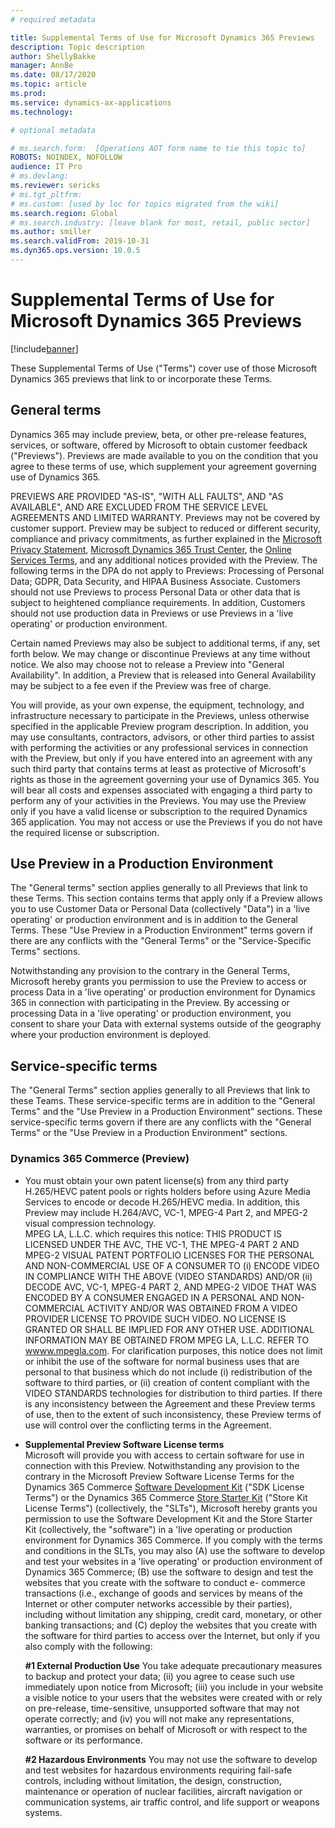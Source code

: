 ```yaml
---
# required metadata

title: Supplemental Terms of Use for Microsoft Dynamics 365 Previews
description: Topic description
author: ShellyBakke
manager: AnnBe
ms.date: 08/17/2020
ms.topic: article
ms.prod: 
ms.service: dynamics-ax-applications
ms.technology: 

# optional metadata

# ms.search.form:  [Operations AOT form name to tie this topic to]
ROBOTS: NOINDEX, NOFOLLOW
audience: IT Pro
# ms.devlang: 
ms.reviewer: sericks
# ms.tgt_pltfrm: 
# ms.custom: [used by loc for topics migrated from the wiki]
ms.search.region: Global
# ms.search.industry: [leave blank for most, retail, public sector]
ms.author: smiller
ms.search.validFrom: 2019-10-31
ms.dyn365.ops.version: 10.0.5
---
```


# Supplemental Terms of Use for Microsoft Dynamics 365 Previews

[!include[banner](../includes/banner.md)]

These Supplemental Terms of Use ("Terms") cover use of those Microsoft Dynamics 365 previews that link to or incorporate these Terms.

## General terms

Dynamics 365 may include preview, beta, or other pre-release features, services, or software, 
offered by Microsoft to obtain customer feedback ("Previews").  Previews are made available to you 
on the condition that you agree to these terms of use, which supplement your agreement governing 
use of Dynamics 365. 

PREVIEWS ARE PROVIDED "AS-IS", "WITH ALL FAULTS", AND "AS AVAILABLE", AND ARE EXCLUDED FROM
THE SERVICE LEVEL AGREEMENTS AND LIMITED WARRANTY.  Previews may not be covered by customer
support.  Preview may be subject to reduced or different security, compliance and privacy
commitments, as further explained in the [Microsoft Privacy Statement](https://go.microsoft.com/fwlink/?LinkId=131004&clcid=0x409 "Microsoft Privacy Statement"), [Microsoft Dynamics 365 Trust Center](https://www.microsoft.com/trust-center/product-overview "Microsoft Dynamics 365 Trust Center"), the [Online Services Terms](https://www.microsoftvolumelicensing.com/DocumentSearch.aspx?Mode=3&DocumentTypeId=31 "Online Services Terms"), and any additional notices provided with the Preview. The following terms in the DPA do not apply to Previews: Processing of Personal Data; GDPR, Data Security, and HIPAA Business Associate. Customers should not use Previews to process Personal Data or other data that is subject to heightened compliance requirements. In addition, Customers should not use production data in Previews or use Previews in a 'live operating' or production environment. 

Certain named Previews may also be subject to additional terms, if any, set forth below. We may change or discontinue Previews at any time without notice. We also may choose not to release a Preview into "General Availability".  In addition, a Preview that is released into General Availability may be subject to a fee even if the Preview was free of charge.

You will provide, as your own expense, the equipment, technology, and infrastructure necessary
to participate in the Previews, unless otherwise specified in the applicable Preview program 
description.  In addition, you may use consultants, contractors, advisors, or other third parties 
to assist with performing the activities or any professional services in connection with the 
Preview, but only if you have entered into an agreement with any such third party that contains 
terms at least as protective of Microsoft's rights as those in the agreement governing your use of Dynamics 365. You will bear all 
costs and expenses associated with engaging a third party to perform any of your activities in the 
Previews.  You may use the Preview only if you have a valid license or subscription to the 
required Dynamics 365 application.  You may not access or use the Previews if you do not have the 
required license or subscription.

## Use Preview in a Production Environment

The "General terms" section applies generally to all Previews that link to these Terms.  This 
section contains terms that apply only if a Preview allows you to use Customer Data or Personal 
Data (collectively "Data") in a 'live operating' or production environment and is in addition to 
the General Terms.  These "Use Preview in a Production Environment" terms govern if there are any 
conflicts with the "General Terms" or the "Service-Specific Terms" sections.

Notwithstanding any provision to the contrary in the General Terms, Microsoft hereby grants you 
permission to use the Preview to access or process Data in a 'live operating' or production 
environment for Dynamics 365 in connection with participating in the Preview.  By accessing or processing Data 
in a 'live operating' or production environment, you consent to share your Data with external 
systems outside of the geography where your production environment is deployed.

## Service-specific terms

The "General Terms" section applies generally to all Previews that link to these Teams.  These 
service-specific terms are in addition to the "General Terms" and the "Use Preview in a Production 
Environment" sections.  These service-specific terms govern if there are any conflicts with the 
"General Terms" or the "Use Preview in a Production Environment" sections.

### Dynamics 365 Commerce (Preview)
+ You must obtain your own patent license(s) from any third party H.265/HEVC patent pools or rights 
holders before using Azure Media Services to encode or decode H.265/HEVC media.  In addition, this 
Preview may include H.264/AVC, VC-1, MPEG-4 Part 2, and MPEG-2 visual compression technology.  
MPEG LA, L.L.C. which requires this notice:  THIS PRODUCT IS LICENSED UNDER THE AVC, THE VC-1, THE 
MPEG-4 PART 2 AND MPEG-2 VISUAL PATENT PORTFOLIO LICENSES FOR THE PERSONAL AND NON-COMMERCIAL USE 
OF A CONSUMER TO (i) ENCODE VIDEO IN COMPLIANCE WITH THE ABOVE (VIDEO STANDARDS) AND/OR (ii) 
DECODE AVC, VC-1, MPEG-4  PART 2, AND MPEG-2 VIDOE THAT WAS ENCODED BY A CONSUMER ENGAGED IN A 
PERSONAL AND NON-COMMERCIAL ACTIVITY AND/OR WAS OBTAINED FROM A VIDEO PROVIDER LICENSE TO PROVIDE 
SUCH VIDEO.  NO LICENSE IS GRANTED OR SHALL BE IMPLIED FOR ANY OTHER USE.  ADDITIONAL INFORMATION 
MAY BE OBTAINED FROM MPEG LA, L.L.C. REFER TO [wwww.mpegla.com](http://www.mpegla.com "ALt Text").  For clarification purposes, this 
notice does not limit or inhibit the use of the software for normal business uses that are 
personal to that business which do not include (i) redistribution of the software to third 
parties, or (ii) creation of content compliant with the VIDEO STANDARDS technologies for 
distribution to third parties.  If there is any inconsistency between the Agreement and these 
Preview terms of use, then to the extent of such inconsistency, these Preview terms of use will 
control over the conflicting terms in the Agreement.

+ **Supplemental Preview Software License terms**  
Microsoft will provide you with access to certain software for use in connection with this Preview. 
Notwithstanding any provision to the contrary in the Microsoft Preview Software License Terms for 
the Dynamics 365 Commerce [Software Development Kit](https://docs.microsoft.com/dynamics365/fin-ops-core/fin-ops/get-started/SDK-terms-conditions "Software Development Kit") ("SDK License Terms") or the Dynamics 365 
Commerce [Store Starter Kit](https://docs.microsoft.com/dynamics365/fin-ops-core/fin-ops/get-started/RSSK-terms-conditions "Store Kit License Terms") ("Store Kit License Terms") (collectively, the "SLTs"), Microsoft hereby 
grants you permission to use the Software Development Kit and the Store Starter Kit (collectively, 
the "software") in a 'live operating or production environment for Dynamics 365 Commerce.  If you 
comply with the terms and conditions in the SLTs, you may also (A) use the software to develop and 
test your websites in a 'live operating' or production environment of Dynamics 365 Commerce; (B) 
use the software to design and test the websites that you create with the software to conduct e-
commerce transactions (i.e., exchange of goods and services by means of the Internet or other 
computer networks accessible by their parties), including without limitation any shipping, credit 
card, monetary, or other banking transactions; and (C) deploy the websites that you create with the 
software for third parties to access over the Internet, but only if you also comply with the 
following:

     **#1  External Production Use**  You take adequate precautionary measures to backup and 
protect your data; (ii) you agree to cease such use immediately upon notice from Microsoft; (iii) 
you include in your website a visible notice to your users that the websites were created with or 
rely on pre-release, time-sensitive, unsupported software that may not operate correctly; and (iv) 
you will not make any representations, warranties, or promises on behalf of Microsoft or with 
respect to the software or its performance.

     **#2  Hazardous Environments**  You may not use the software to develop and test websites for 
hazardous environments requiring fail-safe controls, including without limitation, the design, 
construction, maintenance or operation of nuclear facilities, aircraft navigation or communication 
systems, air traffic control, and life support or weapons systems.

